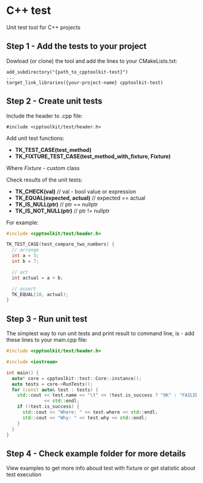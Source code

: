 # C++ test
Unit test tool for C++ projects

## Step 1 - Add the tests to your project
Dowload (or clone) the tool and add the lines to your CMakeLists.txt:
```
add_subdirectory("{path_to_cpptoolkit-test}")
...
target_link_libraries({your-project-name} cpptoolkit-test)
```

## Step 2 - Create unit tests
Include the header to .cpp file:
```
#include <cpptoolkit/test/header.h>
```
Add unit test functions:
* **TK_TEST_CASE(test_method)**
* **TK_FIXTURE_TEST_CASE(test_method_with_fixture, Fixture)**

Where _Fixture_ - custom class

Check results of the unit tests:
* **TK_CHECK(val)** // val - bool value or expression
* **TK_EQUAL(expected, actual)** // expected == actual
* **TK_IS_NULL(ptr)** // ptr == nullptr
* **TK_IS_NOT_NULL(ptr)** // ptr != nullptr

For example:
```cpp
#include <cpptoolkit/test/header.h>

TK_TEST_CASE(test_compare_two_numbers) {
  // arrange
  int a = 3;
  int b = 7;

  // act
  int actual = a + b;

  // assert
  TK_EQUAL(10, actual);
}
```

## Step 3 - Run unit test
The simplest way to run unit tests and print result to command line, is - add these lines to your main.cpp file:
```cpp
#include <cpptoolkit/test/header.h>

#include <iostream>

int main() {
  auto* core = cpptoolkit::test::Core::instance();
  auto tests = core->RunTests();
  for (const auto& test : tests) {
    std::cout << test.name << "\t" << (test.is_success ? "OK" : "FAILED")
              << std::endl;
    if (!test.is_success) {
      std::cout << "Where: " << test.where << std::endl;
      std::cout << "Why: " << test.why << std::endl;
    }
  }
}
```

## Step 4 - Check **example** folder for more details
View examples to get more info aboud test with fixture or get statistic about test execution

